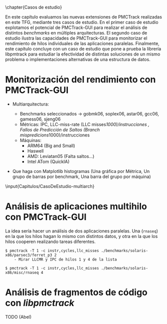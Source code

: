 \chapter{Casos de estudio}

En este capítulo evaluamos las nuevas extensiones de PMCTrack realizadas en este TFG, mediante tres casos de estudio. En el primer caso de estudio explotamos el potencial de PMCTrack-GUI para realizar el análisis de distintos _benchmarks_ en múltiples arquitecturas. El segundo caso de estudio ilustra las capacidades de PMCTrack-GUI para monitorizar el rendimiento de hilos individuales de las aplicaciones paralelas. Finalmente, este capítulo concluye con un caso de estudio que pone a prueba la librería libpmtrack para estudiar la efectividad de distintas soluciones de un mismo problema o implementaciones alternativas de una estructura de datos.


# Monitorización del rendimiento con PMCTrack-GUI

* Multiarquitectura: 
	- Benchmarks seleccionados -> gobmk06, soplex06, astar06, gcc06, gamess06, sjeng06
	- Métricas: IPC, LLC-miss-rate (LLC misses*1000)/instrucciones , Fallos de Predicción de Saltos (Branch mispredicions*1000)/instrucciones
	- Máquinas:
		* ARM64 (Big and Small)
 		* Haswell 
 		* AMD: Leviatan05 (Falta saltos...)
  		* Intel ATom (QuickIA)

* Que haga con Matplotlib histogramas (Una gráfica por Métrica, Un grupo de barras por benchmark, Una barra del grupo por máquina)

\input{Capitulos/CasoDeEstudio-multiarch}

# Análisis de aplicaciones multihilo con PMCTrack-GUI


La idea sería hacer un análisis de dos aplicaciones paralelas. Una (`rnaseq`) en la que los hilos hagan lo mismo con distintos datos, y otra en la que los hilos cooperen realizando tareas diferentes.

	$ pmctrack -T 1 -c instr,cycles,llc_misses ./benchmarks/solaris-x86/parsec3/ferret_p3 2
		- Mirar LLCMR y IPC de hilos 1 y 4 de la lista
 	
 	$ pmctrack -T 1 -c instr,cycles,llc_misses ./benchmarks/solaris-x86/misc/rnaseq 4


# Análisis de fragmentos de código con _libpmctrack_

TODO (Abel)